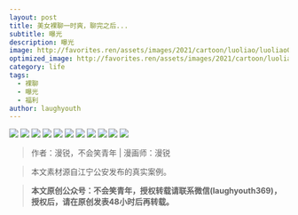 ```yaml
---
layout: post
title: 美女裸聊一时爽，聊完之后...
subtitle: 曝光
description: 曝光
image: http://favorites.ren/assets/images/2021/cartoon/luoliao/luoliao00.jpg
optimized_image: http://favorites.ren/assets/images/2021/cartoon/luoliao/luoliao00.jpg
category: life
tags:
  - 裸聊
  - 曝光
  - 福利
author: laughyouth
---
```


![](http://favorites.ren/assets/images/2021/cartoon/luoliao/luoliao01.jpg)
![](http://favorites.ren/assets/images/2021/cartoon/luoliao/luoliao02.jpg)
![](http://favorites.ren/assets/images/2021/cartoon/luoliao/luoliao03.jpg)
![](http://favorites.ren/assets/images/2021/cartoon/luoliao/luoliao04.jpg)
![](http://favorites.ren/assets/images/2021/cartoon/luoliao/luoliao05.jpg)
![](http://favorites.ren/assets/images/2021/cartoon/luoliao/luoliao06.jpg)
![](http://favorites.ren/assets/images/2021/cartoon/luoliao/luoliao07.jpg)
![](http://favorites.ren/assets/images/2021/cartoon/luoliao/luoliao08.jpg)
![](http://favorites.ren/assets/images/2021/cartoon/luoliao/luoliao09.jpg)
![](http://favorites.ren/assets/images/2021/cartoon/luoliao/luoliao10.jpg)
![](http://favorites.ren/assets/images/2021/cartoon/luoliao/luoliao11.jpg)

>作者：漫锐，不会笑青年 | 漫画师：漫锐

>本文素材源自江宁公安发布的真实案例。

>**本文原创公众号：不会笑青年，授权转载请联系微信(laughyouth369)，授权后，请在原创发表48小时后再转载。**


